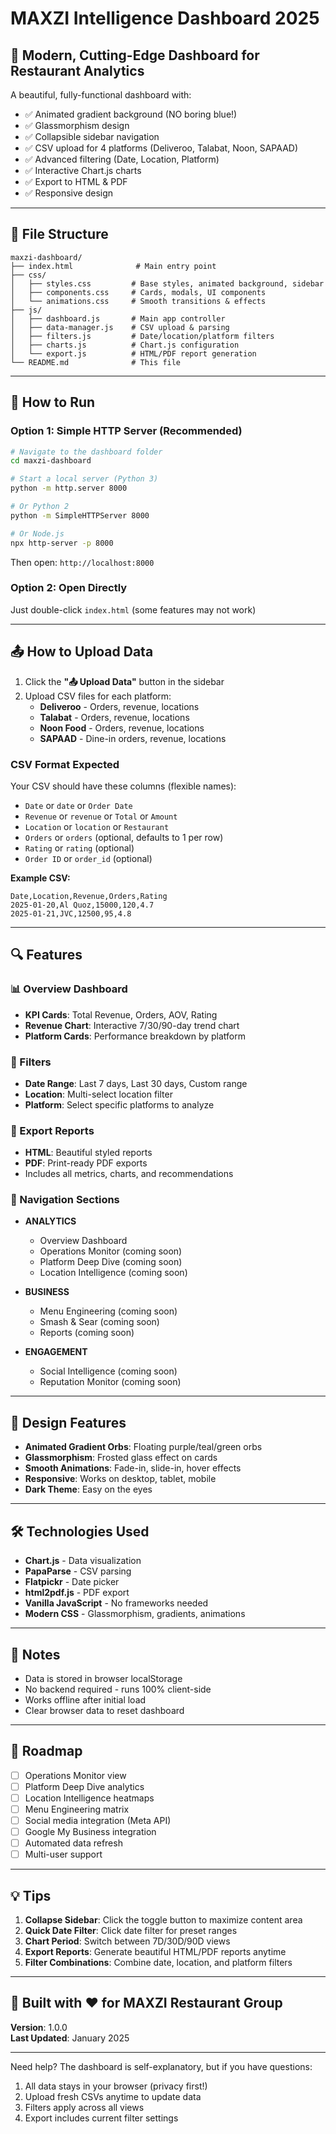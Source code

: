 # MAXZI Intelligence Dashboard 2025

## 🎨 Modern, Cutting-Edge Dashboard for Restaurant Analytics

A beautiful, fully-functional dashboard with:
- ✅ Animated gradient background (NO boring blue!)
- ✅ Glassmorphism design
- ✅ Collapsible sidebar navigation
- ✅ CSV upload for 4 platforms (Deliveroo, Talabat, Noon, SAPAAD)
- ✅ Advanced filtering (Date, Location, Platform)
- ✅ Interactive Chart.js charts
- ✅ Export to HTML & PDF
- ✅ Responsive design

---

## 📁 File Structure

```
maxzi-dashboard/
├── index.html              # Main entry point
├── css/
│   ├── styles.css         # Base styles, animated background, sidebar
│   ├── components.css     # Cards, modals, UI components
│   └── animations.css     # Smooth transitions & effects
├── js/
│   ├── dashboard.js       # Main app controller
│   ├── data-manager.js    # CSV upload & parsing
│   ├── filters.js         # Date/location/platform filters
│   ├── charts.js          # Chart.js configuration
│   └── export.js          # HTML/PDF report generation
└── README.md              # This file
```

---

## 🚀 How to Run

### Option 1: Simple HTTP Server (Recommended)

```bash
# Navigate to the dashboard folder
cd maxzi-dashboard

# Start a local server (Python 3)
python -m http.server 8000

# Or Python 2
python -m SimpleHTTPServer 8000

# Or Node.js
npx http-server -p 8000
```

Then open: `http://localhost:8000`

### Option 2: Open Directly

Just double-click `index.html` (some features may not work)

---

## 📤 How to Upload Data

1. Click the **"📤 Upload Data"** button in the sidebar
2. Upload CSV files for each platform:
   - **Deliveroo** - Orders, revenue, locations
   - **Talabat** - Orders, revenue, locations
   - **Noon Food** - Orders, revenue, locations  
   - **SAPAAD** - Dine-in orders, revenue, locations

### CSV Format Expected

Your CSV should have these columns (flexible names):
- `Date` or `date` or `Order Date`
- `Revenue` or `revenue` or `Total` or `Amount`
- `Location` or `location` or `Restaurant`
- `Orders` or `orders` (optional, defaults to 1 per row)
- `Rating` or `rating` (optional)
- `Order ID` or `order_id` (optional)

**Example CSV:**
```csv
Date,Location,Revenue,Orders,Rating
2025-01-20,Al Quoz,15000,120,4.7
2025-01-21,JVC,12500,95,4.8
```

---

## 🔍 Features

### 📊 Overview Dashboard
- **KPI Cards**: Total Revenue, Orders, AOV, Rating
- **Revenue Chart**: Interactive 7/30/90-day trend chart
- **Platform Cards**: Performance breakdown by platform

### 🔽 Filters
- **Date Range**: Last 7 days, Last 30 days, Custom range
- **Location**: Multi-select location filter
- **Platform**: Select specific platforms to analyze

### 📄 Export Reports
- **HTML**: Beautiful styled reports
- **PDF**: Print-ready PDF exports
- Includes all metrics, charts, and recommendations

### 🎯 Navigation Sections
- **ANALYTICS**
  - Overview Dashboard
  - Operations Monitor (coming soon)
  - Platform Deep Dive (coming soon)
  - Location Intelligence (coming soon)

- **BUSINESS**
  - Menu Engineering (coming soon)
  - Smash & Sear (coming soon)
  - Reports (coming soon)

- **ENGAGEMENT**
  - Social Intelligence (coming soon)
  - Reputation Monitor (coming soon)

---

## 🎨 Design Features

- **Animated Gradient Orbs**: Floating purple/teal/green orbs
- **Glassmorphism**: Frosted glass effect on cards
- **Smooth Animations**: Fade-in, slide-in, hover effects
- **Responsive**: Works on desktop, tablet, mobile
- **Dark Theme**: Easy on the eyes

---

## 🛠️ Technologies Used

- **Chart.js** - Data visualization
- **PapaParse** - CSV parsing
- **Flatpickr** - Date picker
- **html2pdf.js** - PDF export
- **Vanilla JavaScript** - No frameworks needed
- **Modern CSS** - Glassmorphism, gradients, animations

---

## 📝 Notes

- Data is stored in browser localStorage
- No backend required - runs 100% client-side
- Works offline after initial load
- Clear browser data to reset dashboard

---

## 🔮 Roadmap

- [ ] Operations Monitor view
- [ ] Platform Deep Dive analytics
- [ ] Location Intelligence heatmaps
- [ ] Menu Engineering matrix
- [ ] Social media integration (Meta API)
- [ ] Google My Business integration
- [ ] Automated data refresh
- [ ] Multi-user support

---

## 💡 Tips

1. **Collapse Sidebar**: Click the toggle button to maximize content area
2. **Quick Date Filter**: Click date filter for preset ranges
3. **Chart Period**: Switch between 7D/30D/90D views
4. **Export Reports**: Generate beautiful HTML/PDF reports anytime
5. **Filter Combinations**: Combine date, location, and platform filters

---

## 🎯 Built with ❤️ for MAXZI Restaurant Group

**Version**: 1.0.0  
**Last Updated**: January 2025

---

Need help? The dashboard is self-explanatory, but if you have questions:
1. All data stays in your browser (privacy first!)
2. Upload fresh CSVs anytime to update data
3. Filters apply across all views
4. Export includes current filter settings
